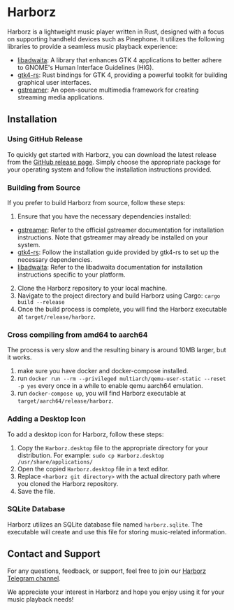 # Harborz

Harborz is a lightweight music player written in Rust, designed with a focus on supporting handheld devices such as
 Pinephone. It utilizes the following libraries to provide a seamless music playback experience:

- [libadwaita](https://gitlab.gnome.org/GNOME/libadwaita): A library that enhances GTK 4 applications to better adhere
 to GNOME's Human Interface Guidelines (HIG).
- [gtk4-rs](https://gtk-rs.org/gtk4-rs/git/book/installation.html): Rust bindings for GTK 4, providing a powerful
 toolkit for building graphical user interfaces.
- [gstreamer](https://github.com/GStreamer/gstreamer): An open-source multimedia framework for creating streaming media
 applications.

## Installation

### Using GitHub Release
To quickly get started with Harborz, you can download the latest release from the
 [GitHub release page](https://github.com/ravenblackdusk/harborz/releases). Simply choose the appropriate package for
 your operating system and follow the installation instructions provided.

### Building from Source
If you prefer to build Harborz from source, follow these steps:

1. Ensure that you have the necessary dependencies installed:
 - [gstreamer](https://gstreamer.freedesktop.org/documentation/installing/on-linux.html?gi-language=c): Refer to the
 official gstreamer documentation for installation instructions. Note that gstreamer may already be installed on your
 system.
 - [gtk4-rs](https://gtk-rs.org/gtk4-rs/git/book/installation.html): Follow the installation guide provided by gtk4-rs
 to set up the necessary dependencies.
 - [libadwaita](https://gtk-rs.org/gtk4-rs/stable/latest/book/libadwaita.html): Refer to the libadwaita documentation
 for installation instructions specific to your platform.
2. Clone the Harborz repository to your local machine.
3. Navigate to the project directory and build Harborz using Cargo: `cargo build --release`
4. Once the build process is complete, you will find the Harborz executable at `target/release/harborz`.

### Cross compiling from amd64 to aarch64
The process is very slow and the resulting binary is around 10MB larger, but it works.
1. make sure you have docker and docker-compose installed.
2. run `docker run --rm --privileged multiarch/qemu-user-static --reset -p yes` every once in a while to enable qemu
 aarch64 emulation.
3. run `docker-compose up`, you will find Harborz executable at `target/aarch64/release/harborz`.

### Adding a Desktop Icon
To add a desktop icon for Harborz, follow these steps:

1. Copy the `Harborz.desktop` file to the appropriate directory for your distribution. For example:
 `sudo cp Harborz.desktop /usr/share/applications/`
2. Open the copied `Harborz.desktop` file in a text editor.
3. Replace `<harborz git directory>` with the actual directory path where you cloned the Harborz repository.
4. Save the file.

### SQLite Database
Harborz utilizes an SQLite database file named `harborz.sqlite`. The executable will create and use this file for
 storing music-related information.

## Contact and Support
For any questions, feedback, or support, feel free to join our [Harborz Telegram channel](https://t.me/harborzplayer).

We appreciate your interest in Harborz and hope you enjoy using it for your music playback needs!
